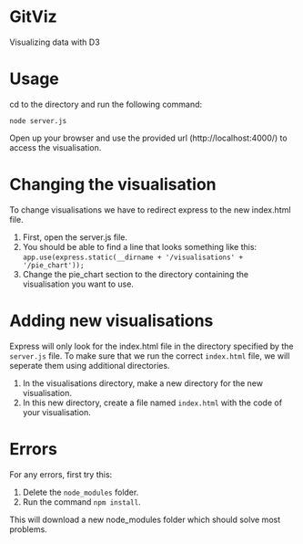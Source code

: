 # GitViz
Visualizing data with D3

# Usage
cd to the directory and run the following command: <br>

`node server.js`<br>

Open up your browser and use the provided url (http://localhost:4000/) to access the visualisation.

# Changing the visualisation
To change visualisations we have to redirect express to the new index.html file.<br>
1. First, open the server.js file.<br>
1. You should be able to find a line that looks something like this:<br>
`app.use(express.static(__dirname + '/visualisations' + '/pie_chart'));`<br>
1. Change the pie_chart section to the directory containing the visualisation you want to use.<br>

# Adding new visualisations
Express will only look for the index.html file in the directory specified by the `server.js` file. To make sure that we run the correct `index.html` file, we will seperate them using additional directories.
1. In the visualisations directory, make a new directory for the new visualisation. <br>
1. In this new directory, create a file named `index.html` with the code of your visualisation. <br>

# Errors
For any errors, first try this: <br>
1. Delete the `node_modules` folder. <br>
1. Run the command `npm install`. <br>

This will download a new node_modules folder which should solve most problems. <br>
